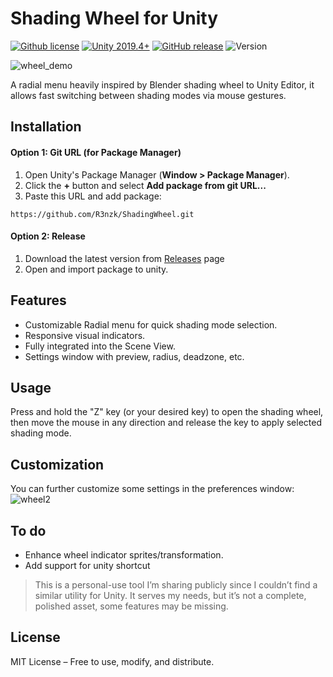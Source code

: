 # Shading Wheel for Unity 
[![Github license](https://img.shields.io/github/license/r3nzk/ShadingWheel.svg?style=flat-square)](LICENSE) [![Unity 2019.4+](https://img.shields.io/badge/Unity-2020.3+-2296F3.svg?style=flat-square)](#) [![GitHub release](https://img.shields.io/github/v/release/R3nzk/ShadingWheel?style=flat-square&label=release)](https://github.com/R3nzk/ShadingWheel/releases) ![Version](https://img.shields.io/badge/version-0.1-blue.svg?style=flat-square)

![wheel_demo](https://github.com/user-attachments/assets/194bae79-43a8-480a-8a5d-f9649b001e7f)

A radial menu heavily inspired by Blender shading wheel to Unity Editor, it allows fast switching between shading modes via mouse gestures.

## Installation
#### Option 1: Git URL (for Package Manager)
1. Open Unity's Package Manager (**Window > Package Manager**).
2. Click the **+** button and select **Add package from git URL...**
3. Paste this URL and add package:
```
https://github.com/R3nzk/ShadingWheel.git
```

#### Option 2: Release
1. Download the latest version from [Releases](https://github.com/r3nzk/ShadingWheel/releases) page
2. Open and import package to unity.

## Features
- Customizable Radial menu for quick shading mode selection.
- Responsive visual indicators.
- Fully integrated into the Scene View.
- Settings window with preview, radius, deadzone, etc.

## Usage
Press and hold the "Z" key (or your desired key) to open the shading wheel, then
move the mouse in any direction and release the key to apply selected shading mode.

## Customization
You can further customize some settings in the preferences window:
![wheel2](https://github.com/user-attachments/assets/00ffb0f6-3dd6-4437-bd4c-818d215c0bc0)

## To do
- Enhance wheel indicator sprites/transformation.
- Add support for unity shortcut

> This is a personal-use tool I’m sharing publicly since I couldn’t find a similar utility for Unity. It serves my needs, but it’s not a complete, polished asset, some features may be missing.

## License
MIT License – Free to use, modify, and distribute.

